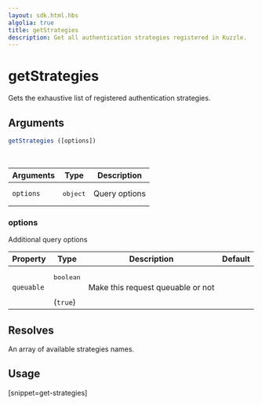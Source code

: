 ```yaml
---
layout: sdk.html.hbs
algolia: true
title: getStrategies
description: Get all authentication strategies registered in Kuzzle.
---
```


# getStrategies

Gets the exhaustive list of registered authentication strategies.

## Arguments

```javascript
getStrategies ([options])
```

<br/>

| Arguments    | Type    | Description
|--------------|---------|-------------
| `options` | <pre>object</pre> | Query options

### options

Additional query options

| Property     | Type    | Description                       | Default
| ---------- | ------- | --------------------------------- | -------
| `queuable` | <pre>boolean</pre><br/>(`true`) | Make this request queuable or not |

## Resolves

An array of available strategies names.

## Usage

[snippet=get-strategies]
